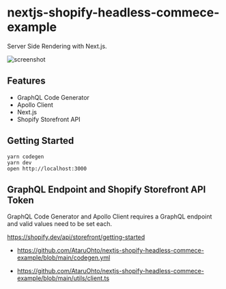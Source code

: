 # nextjs-shopify-headless-commece-example

Server Side Rendering with Next.js.

![screenshot](https://user-images.githubusercontent.com/3450879/133416771-711c2919-26d6-4b81-965a-6b6ba49abb0d.png)

## Features

* GraphQL Code Generator
* Apollo Client
* Next.js
* Shopify Storefront API


## Getting Started

```
yarn codegen
yarn dev
open http://localhost:3000
```


## GraphQL Endpoint and Shopify Storefront API Token

GraphQL Code Generator and Apollo Client requires a GraphQL endpoint and valid values need to be set each.

https://shopify.dev/api/storefront/getting-started

* https://github.com/AtaruOhto/nextjs-shopify-headless-commece-example/blob/main/codegen.yml

* https://github.com/AtaruOhto/nextjs-shopify-headless-commece-example/blob/main/utils/client.ts


